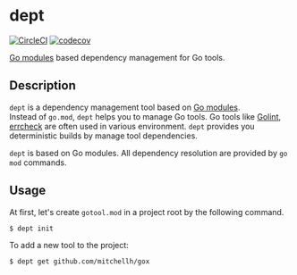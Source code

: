 # dept

[![CircleCI](https://circleci.com/gh/ktr0731/dept.svg?style=svg)](https://circleci.com/gh/ktr0731/dept)
[![codecov](https://codecov.io/gh/ktr0731/dept/branch/master/graph/badge.svg?token=GLDI0EuIJs)](https://codecov.io/gh/ktr0731/dept)  

[Go modules](//github.com/golang/go/wiki/Modules) based dependency management for Go tools.

## Description
`dept` is a dependency management tool based on [Go modules](//github.com/golang/go/wiki/Modules).  
Instead of `go.mod`, `dept` helps you to manage Go tools. 
Go tools like [Golint](https://github.com/golang/lint), [errcheck](https://github.com/kisielk/errcheck) are often used in various environment.
`dept` provides you deterministic builds by manage tool dependencies.

`dept` is based on Go modules. All dependency resolution are provided by `go mod` commands.

## Usage
At first, let's create `gotool.mod` in a project root by the following command.
``` sh
$ dept init
```

To add a new tool to the project:
``` sh
$ dept get github.com/mitchellh/gox
```
